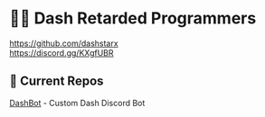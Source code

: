 # 🐱‍💻 Dash Retarded Programmers
https://github.com/dashstarx <br>
https://discord.gg/KXgfUBR

## 🌸 Current Repos
[DashBot](https://github.com/dashstarx/DashBot) - Custom Dash Discord Bot
<!--

**Here are some ideas to get you started:**

🙋‍♀️ A short introduction - what is your organization all about?
🌈 Contribution guidelines - how can the community get involved?
👩‍💻 Useful resources - where can the community find your docs? Is there anything else the community should know?
🍿 Fun facts - what does your team eat for breakfast?
🧙 Remember, you can do mighty things with the power of [Markdown](https://docs.github.com/github/writing-on-github/getting-started-with-writing-and-formatting-on-github/basic-writing-and-formatting-syntax)
-->
